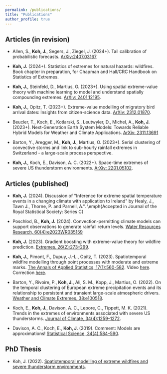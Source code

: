 ```yaml
---
permalink: /publications/
title: "Publications"
author_profile: true
---
```



Articles (in revision)
---------------
- Allen, S., **Koh, J.**, Segers, J., Ziegel, J. (2024+). Tail calibration of probabilistic forecasts. [ArXiv:2407.03167](https://arxiv.org/abs/2407.03167)

- **Koh, J.** (2024+). Statistics of extremes for natural hazards: wildfires. Book chapter in preparation, for Chapman and Hall/CRC Handbook on Statistics of Extremes. 

- **Koh, J.**, Steinfeld, D., Martius, O. (2023+). Using spatial extreme-value theory with machine learning to model and understand spatially compounding extremes. [ArXiv: 2401.12195](https://arxiv.org/abs/2401.12195).
  
- **Koh, J.**, Opitz, T. (2023+). Extreme-value modelling of migratory bird arrival dates: Insights from citizen-science data. [ArXiv: 2312.01870](https://arxiv.org/abs/2312.01870).

- Beucler, T., Koch, E., Kotlarski, S., Leutwyler, D., Michel, A., **Koh, J.** (2023+). Next-Generation Earth System Models: Towards Reliable Hybrid Models for Weather and Climate Applications. [ArXiv: 2311.13691](https://arxiv.org/abs/2311.13691)

- Barton, Y., Aregger, M., **Koh, J.**, Martius, O. (2023+). Serial clustering of convective storms and link to sub-hourly rainfall extremes in Switzerland - a large-scale process perspective. 

- **Koh, J.**, Koch, E., Davison, A. C. (2022+). Space-time extremes of severe US thunderstorm environments. [ArXiv: 2201.05102](https://arxiv.org/abs/2201.05102). 

Articles (published)
---------------
- **Koh, J.** (2024). Discussion of "Inference for extreme spatial temperature events in a changing climate with application to Ireland" by Healy, J., Tawn J., Thorne, P. and Parnell, A.". \emph{Accepted in Journal of the Royal Statistical Society: Series C} 

- Poschlod, B., **Koh, J.** (2024). Convection-permitting climate models can support observations to generate rainfall return levels. [Water Resources Research, 60(4):e2023WR035159](https://agupubs.onlinelibrary.wiley.com/doi/full/10.1029/2023WR035159)

- **Koh, J.** (2023). Gradient boosting with extreme-value theory for wildfire prediction. [Extremes, 26(2):273–299](https://link.springer.com/article/10.1007/s10687-022-00454-6). 

- **Koh, J.**, Pimont, F., Dupuy, J.-L., Opitz, T. (2023). Spatiotemporal wildfire modelling through point processes with moderate and extreme marks. [The Annals of Applied Statistics, 17(1):560-582](https://projecteuclid.org/journals/annals-of-applied-statistics/volume-17/issue-1/Spatiotemporal-wildfire-modeling-through-point-processes-with-moderate-and-extreme/10.1214/22-AOAS1642.full). Video [here](https://media.ed.ac.uk/media/Climate+ExtremesA+Jonathan+Koh/1_sjq69ibw). Correction [here](https://projecteuclid.org/journals/annals-of-applied-statistics/volume-18/issue-1/Correction-to--Spatiotemporal-wildfire-modeling-through-point-processes-with/10.1214/23-AOAS1861.full). 

- Barton, Y., Rivoire, P., **Koh, J.**, Ali, S. M., Kopp, J., Martius, O. (2022). On the temporal clustering of European extreme precipitation events and its relationship to persistent and transient large-scale atmospheric drivers. [Weather and Climate Extremes, 38:e100518](https://www.sciencedirect.com/science/article/pii/S2212094722000974#!).

- Koch, E., **Koh, J.**, Davison, A. C., Lepore, C., Tippett, M. K. (2021). Trends in the extremes of environments associated with severe US thunderstorms. [Journal of Climate, 34(4):1259–1272](https://journals.ametsoc.org/view/journals/clim/34/4/JCLI-D-19-0826.1.xml).

- Davison, A. C., Koch, E., **Koh, J.** (2019). Comment: Models are approximations! [Statistical Science, 34(4):584–590](https://projecteuclid.org/journals/statistical-science/volume-34/issue-4/Comment-Models-Are-Approximations/10.1214/19-STS746.short).

PhD Thesis
---------------

- Koh, J. (2022). [Spatiotemporal modelling of extreme wildfires and severe thunderstorm environments](https://infoscience.epfl.ch/record/291228?ln=en).
